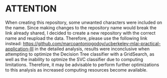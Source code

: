 # ATTENTION
When creating this repository, some unwanted characters were included on the name. Since making changes to the repository name would break the link already shared, I decided to create a new repository with the correct name and reupload the data. Therefore, please use the following link instead:
https://github.com/marcoantoniogodoy/ucberkeley-mlai-practical-application-III
in the detailed analysis, results were inconclusive when attempting to optimize the Decision Tree classifier with a GridSearch, as well as the inability to optmize the SVC classifier due to computing limitations. Therefore, it may be advisable to perform further optimizations to this analysis as increased computing resources become available.
